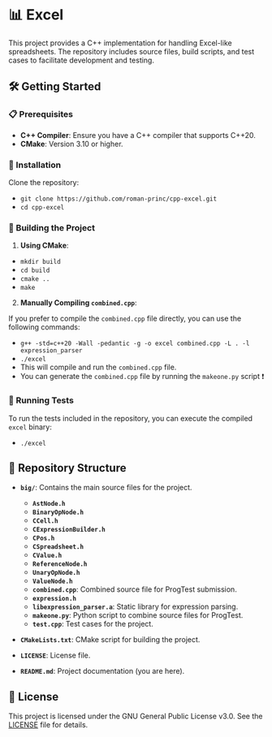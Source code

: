 # 📊 Excel

This project provides a C++ implementation for handling Excel-like spreadsheets. The repository includes source files, build scripts, and test cases to facilitate development and testing.

## 🛠️ Getting Started

### 📋 Prerequisites

- **C++ Compiler**: Ensure you have a C++ compiler that supports C++20.
- **CMake**: Version 3.10 or higher.

### 🚀 Installation

Clone the repository:
- `git clone https://github.com/roman-princ/cpp-excel.git`
- `cd cpp-excel`
### 🔨 Building the Project

1. **Using CMake**:
- `mkdir build`
- `cd build`
- `cmake ..`
- `make`
2. **Manually Compiling `combined.cpp`**:
  
If you prefer to compile the `combined.cpp` file directly, you can use the following commands:
- `g++ -std=c++20 -Wall -pedantic -g -o excel combined.cpp -L . -l expression_parser`
- `./excel`  
- This will compile and run the `combined.cpp` file.
- You can generate the `combined.cpp` file by running the `makeone.py` script ❗

### 🧪 Running Tests

To run the tests included in the repository, you can execute the compiled `excel` binary:
- `./excel`

## 📁 Repository Structure

- **`big/`**: Contains the main source files for the project.
  - **`AstNode.h`**
  - **`BinaryOpNode.h`**
  - **`CCell.h`**
  - **`CExpressionBuilder.h`**
  - **`CPos.h`**
  - **`CSpreadsheet.h`**
  - **`CValue.h`**
  - **`ReferenceNode.h`**
  - **`UnaryOpNode.h`**
  - **`ValueNode.h`**
  - **`combined.cpp`**: Combined source file for ProgTest submission.
  - **`expression.h`**
  - **`libexpression_parser.a`**: Static library for expression parsing.
  - **`makeone.py`**: Python script to combine source files for ProgTest.
  - **`test.cpp`**: Test cases for the project.

- **`CMakeLists.txt`**: CMake script for building the project.
- **`LICENSE`**: License file.
- **`README.md`**: Project documentation (you are here).

## 📜 License

This project is licensed under the GNU General Public License v3.0. See the [LICENSE](LICENSE) file for details.
